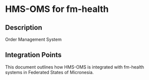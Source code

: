 # HMS-OMS for fm-health

## Description

Order Management System

## Integration Points

This document outlines how HMS-OMS is integrated with fm-health systems in Federated States of Micronesia.
